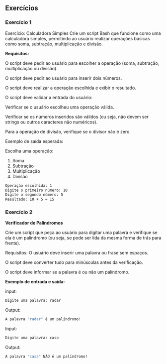 ## Exercícios

### Exercício 1

Exercício: Calculadora Simples
Crie um script Bash que funcione como uma calculadora simples, permitindo ao usuário realizar operações básicas como soma, subtração, multiplicação e divisão.

**Requisitos:**

O script deve pedir ao usuário para escolher a operação (soma, subtração, multiplicação ou divisão).

O script deve pedir ao usuário para inserir dois números.

O script deve realizar a operação escolhida e exibir o resultado.

O script deve validar a entrada do usuário:

Verificar se o usuário escolheu uma operação válida.

Verificar se os números inseridos são válidos (ou seja, não devem ser strings ou outros caracteres não numéricos).

Para a operação de divisão, verifique se o divisor não é zero.

Exemplo de saída esperada:

Escolha uma operação:
1) Soma
2) Subtração
3) Multiplicação
4) Divisão


```bash
Operação escolhida: 1
Digite o primeiro número: 10
Digite o segundo número: 5
Resultado: 10 + 5 = 15
```

### Exercício 2

**Verificador de Palíndromos**

Crie um script que peça ao usuário para digitar uma palavra e verifique se ela é um palíndromo 
(ou seja, se pode ser lida da mesma forma de trás para frente).

Requisitos:
O usuário deve inserir uma palavra ou frase sem espaços.

O script deve converter tudo para minúsculas antes da verificação.

O script deve informar se a palavra é ou não um palíndromo.

**Exemplo de entrada e saída:**

input:

```bash
Digite uma palavra: radar
```
Output:
```bash
A palavra "radar" é um palíndromo!
```
Input:
```bash
Digite uma palavra: casa
```
Output:
```bash
A palavra "casa" NÃO é um palíndromo!
```